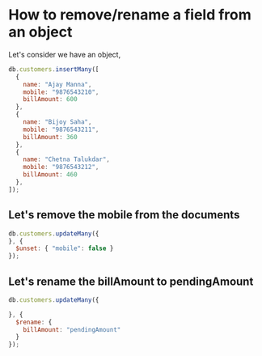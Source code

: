 # How to remove/rename a field from an object

Let's consider we have an object,

```js
db.customers.insertMany([
  {
    name: "Ajay Manna",
    mobile: "9876543210",
    billAmount: 600
  },
  {
    name: "Bijoy Saha",
    mobile: "9876543211",
    billAmount: 360
  },
  {
    name: "Chetna Talukdar",
    mobile: "9876543212",
    billAmount: 460
  },
]);
```

## Let's remove the mobile from the documents

```js
db.customers.updateMany({
}, {
  $unset: { "mobile": false }
});
```

## Let's rename the billAmount to pendingAmount

```js
db.customers.updateMany({

}, {
  $rename: {
    billAmount: "pendingAmount"
  }
});
```
